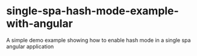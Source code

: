 # single-spa-hash-mode-example-with-angular
A simple demo example showing how to enable hash mode in a single spa angular application
